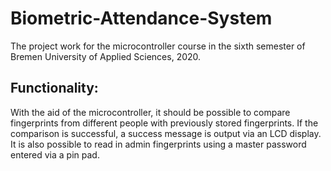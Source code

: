 # Biometric-Attendance-System
 The project work for the microcontroller course in the sixth semester of Bremen University of Applied Sciences, 2020.

## Functionality:
With the aid of the microcontroller, it should be possible to compare fingerprints from different people with previously stored fingerprints. If the comparison is successful, a success message is output via an LCD display. It is also possible to read in admin fingerprints using a master password entered via a pin pad.
